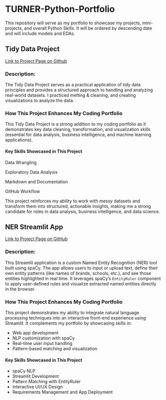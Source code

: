 # TURNER-Python-Portfolio
This repository will serve as my portfolio to showcase my projects, mini-projects, and overall Python Skills. It will be ordered by descending date and will include models and EDAs. 
## Tidy Data Project
[Link to Project Page on Github](https://github.com/paulinaturner/TURNER-Python-Portfolio/tree/main/TidyData-Project) 
### Description:
The Tidy Data Project serves as a practical application of tidy data principles and provides a structured approach to handling and analyzing real-world datasets. I practiced melting & cleaning, and creating visualizations to analyze the data. 

###  How This Project Enhances My Coding Portfolio
This Tidy Data Project is a strong addition to my coding portfolio as it demonstrates key data cleaning, transformation, and visualization skills (essential for data analysis, business intelligence, and machine learning applications).
   #### Key Skills Showcased in This Project
   Data Wrangling 

   Exploratory Data Analysis

   Markdown and Documentation

   GitHub Workflow

   This project reinforces my ability to work with messy datasets and transform them into structured, actionable insights, making me 
   a strong candidate for roles in data analysis, business intelligence, and data science. 

## NER Streamlit App
[Link to Project Page on GitHub](https://github.com/paulinaturner/TURNER-Python-Portfolio/blob/07f37726645a6b28a97a4120f77daf6cc2ad9734/NERStreamlitApp/NERStreamlitApp.py)

### Description:
This Streamlit application is a custom Named Entity Recognition (NER) tool built using spaCy. The app allows users to input or upload text, define their own entity patterns (like names of brands, schools, etc.), and see those entities highlighted in real time. It leverages spaCy’s `EntityRuler` component to apply user-defined rules and visualize extracted named entities directly in the browser.

### How This Project Enhances My Coding Portfolio
This project demonstrates my ability to integrate natural language processing techniques into an interactive front-end experience using Streamlit. It complements my portfolio by showcasing skills in:

- Web app development
- NLP customization with spaCy
- Real-time user input handling
- Pattern-based matching and visualization

#### Key Skills Showcased in This Project
- spaCy NLP  
- Streamlit Development  
- Pattern Matching with EntityRuler  
- Interactive UI/UX Design  
- Requirements Management and App Deployment
